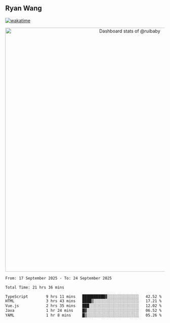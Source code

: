## Ryan Wang

[![wakatime](https://wakatime.com/badge/user/6f4ce45f-b03c-4eb3-b701-4b95e0885d94.svg)](https://wakatime.com/@6f4ce45f-b03c-4eb3-b701-4b95e0885d94)

<!-- Copy-paste in your Readme.md file -->

<a href="https://next.ossinsight.io/widgets/official/compose-user-dashboard-stats?user_id=21301288" target="_blank" style="display: block" align="center">
  <picture>
    <source media="(prefers-color-scheme: dark)" srcset="https://next.ossinsight.io/widgets/official/compose-user-dashboard-stats/thumbnail.png?user_id=21301288&image_size=auto&color_scheme=dark" width="771" height="auto">
    <img alt="Dashboard stats of @ruibaby" src="https://next.ossinsight.io/widgets/official/compose-user-dashboard-stats/thumbnail.png?user_id=21301288&image_size=auto&color_scheme=light" width="771" height="auto">
  </picture>
</a>

<!-- Made with [OSS Insight](https://ossinsight.io/) -->


<!--START_SECTION:waka-->

```txt
From: 17 September 2025 - To: 24 September 2025

Total Time: 21 hrs 36 mins

TypeScript        9 hrs 11 mins   ██████████▓░░░░░░░░░░░░░░   42.52 %
HTML              3 hrs 43 mins   ████▒░░░░░░░░░░░░░░░░░░░░   17.21 %
Vue.js            2 hrs 35 mins   ███░░░░░░░░░░░░░░░░░░░░░░   12.02 %
Java              1 hr 24 mins    █▓░░░░░░░░░░░░░░░░░░░░░░░   06.52 %
YAML              1 hr 8 mins     █▒░░░░░░░░░░░░░░░░░░░░░░░   05.26 %
```

<!--END_SECTION:waka-->
